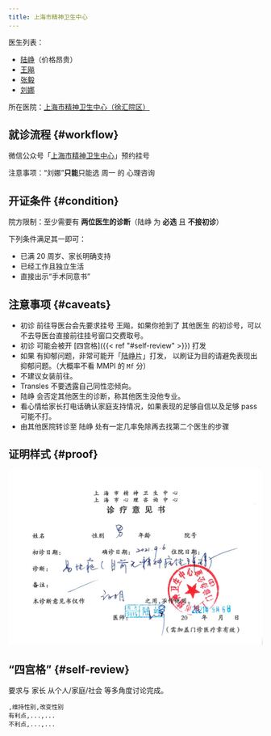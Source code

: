 ```yaml
---
title: 上海市精神卫生中心
---
```


医生列表：

- [陆峥](http://www.smhc.org.cn/MedicalGuide/contents/48/30.html)（价格昂贵）
- [王飚](http://www.smhc.org.cn/MedicalGuide/contents/49/56.html)
- [张毅](http://www.smhc.org.cn/MedicalGuide/contents/49/58.html)
- [刘娜](http://www.smhc.org.cn/MedicalGuide/contents/51/183.html)

所在医院：[上海市精神卫生中心（徐汇院区）](https://amap.com/place/B0HR6N4LN1)

## 就诊流程 {#workflow}

微信公众号「[上海市精神卫生中心](weixin://gh_6a6822361870)」预约挂号

注意事项：“刘娜”**只能**只能选 周一 的 心理咨询

## 开证条件 {#condition}

院方限制：至少需要有 **两位医生的诊断**（陆峥 为 **必选** 且 **不接初诊**）

下列条件满足其一即可：

- 已满 20 周岁、家长明确支持
- 已经工作且独立生活
- 直接出示“手术同意书”

## 注意事项 {#caveats}

- 初诊 前往导医台会先要求挂号 王飚，如果你抢到了 其他医生 的初诊号，可以不去导医台直接前往挂号窗口交费取号。
- 初诊 可能会被开 [四宫格]({{< ref "#self-review" >}}) 打发
- 如果 有抑郁问题，非常可能开「<abbr title="草酸艾司西酞普兰片（百适可）">陆峥片</abbr>」打发，
  以刷证为目的请避免表现出抑郁问题。（大概率不看 MMPI 的 `Mf` 分）
- 不建议女装前往。
- Transles 不要透露自己同性恋倾向。
- 陆峥 会否定其他医生的诊断，称其他医生没他专业。
- 看心情给家长打电话确认家庭支持情况，如果表现的足够自信以及足够 pass 可能不打。
- 由其他医院转诊至 陆峥 处有一定几率免除再去找第二个医生的步骤

## 证明样式 {#proof}

![证明](proof.jpg)

## “四宫格” {#self-review}

要求与 家长 从个人/家庭/社会 等多角度讨论完成。

```csv
,维持性别,改变性别
有利点,...,...
不利点,...,...
```
